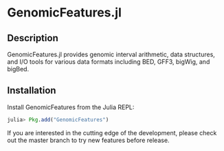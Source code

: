GenomicFeatures.jl
==================


Description
-----------

GenomicFeatures.jl provides genomic interval arithmetic, data structures, and
I/O tools for various data formats including BED, GFF3, bigWig, and bigBed.


Installation
------------

Install GenomicFeatures from the Julia REPL:

```julia
julia> Pkg.add("GenomicFeatures")
```

If you are interested in the cutting edge of the development, please check out
the master branch to try new features before release.
